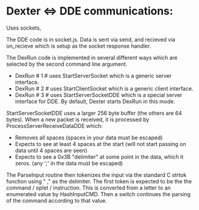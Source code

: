 # Dexter <=> DDE communications: 

Uses sockets, 

The DDE code is in socket.js. Data is sent via send, and recieved via on_recieve which is setup as the socket response handler. 

The DexRun code is implemented in several different ways which are selected by the second command line argument. 
* DexRun # 1 # uses StartServerSocket which is a generic server interface. 
* DexRun # 2 # uses StartClientSocket which is a generic client interface. 
* DexRun # 3 # uses StartServerSocketDDE which is a special server interface for DDE. By default, Dexter starts DexRun in this mode.

StartServerSocketDDE uses a larger 256 byte buffer (the others are 64 bytes). When a new packet is received, it is processed by ProcessServerReceiveDataDDE which:
* Removes all spaces (spaces in your data must be escaped)
* Expects to see at least 4 spaces at the start (will not start passing on data until 4 spaces are seen)
* Expects to see a 0x3B "delimiter" at some point in the data, which it zeros. (any ';' in the data must be escaped)

The ParseInput routine then tokenizes the input via the standard C strtok function using " ," as the delimiter. The first token is expected to be the the command / oplet / instruction. This is converted from a letter to an enumerated value by HashInputCMD. Then a switch continues the parsing of the command according to that value. 
